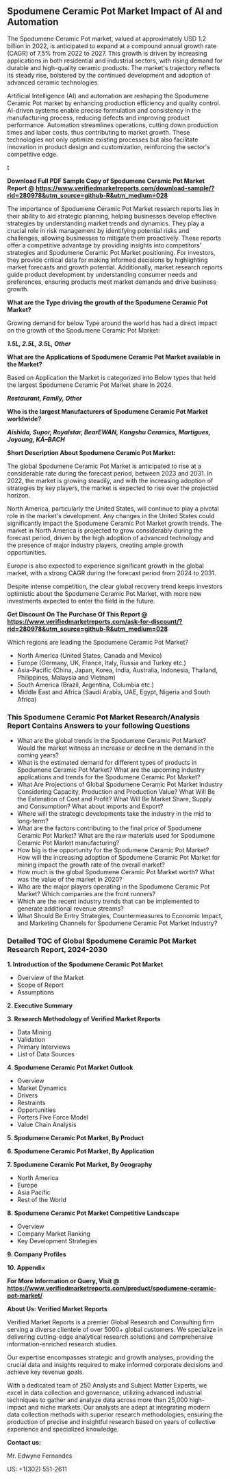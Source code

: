 <h2>Spodumene Ceramic Pot Market Impact of AI and Automation</h2><p>The Spodumene Ceramic Pot market, valued at approximately USD 1.2 billion in 2022, is anticipated to expand at a compound annual growth rate (CAGR) of 7.5% from 2022 to 2027. This growth is driven by increasing applications in both residential and industrial sectors, with rising demand for durable and high-quality ceramic products. The market's trajectory reflects its steady rise, bolstered by the continued development and adoption of advanced ceramic technologies.</p><p>Artificial Intelligence (AI) and automation are reshaping the Spodumene Ceramic Pot market by enhancing production efficiency and quality control. AI-driven systems enable precise formulation and consistency in the manufacturing process, reducing defects and improving product performance. Automation streamlines operations, cutting down production times and labor costs, thus contributing to market growth. These technologies not only optimize existing processes but also facilitate innovation in product design and customization, reinforcing the sector's competitive edge.</p>t</p><p id="" class=""><strong>Download Full PDF Sample Copy of Spodumene Ceramic Pot Market Report @ <a href="https://www.verifiedmarketreports.com/download-sample/?rid=280978&utm_source=github-R&utm_medium=028" target="_blank">https://www.verifiedmarketreports.com/download-sample/?rid=280978&utm_source=github-R&utm_medium=028</a></strong></p><p>The importance of&nbsp;Spodumene Ceramic Pot Market research reports lies in their ability to aid strategic planning, helping businesses develop effective strategies by understanding market trends and dynamics. They play a crucial role in risk management by identifying potential risks and challenges, allowing businesses to mitigate them proactively. These reports offer a competitive advantage by providing insights into competitors' strategies and Spodumene Ceramic Pot Market positioning. For investors, they provide critical data for making informed decisions by highlighting market forecasts and growth potential. Additionally, market research reports guide product development by understanding consumer needs and preferences, ensuring products meet market demands and drive business growth.</p><p><strong>What are the&nbsp;Type driving the growth of the Spodumene Ceramic Pot Market?</strong></p><p id="" class="">Growing demand for below Type around the world has had a direct impact on the growth of the Spodumene Ceramic Pot Market:</p><em><strong>1.5L, 2.5L, 3.5L, Other</strong></em></p><strong>What are the&nbsp;Applications&nbsp;of Spodumene Ceramic Pot Market available in the Market?</strong></p><p id="" class="">Based on Application the Market is categorized into Below types that held the largest Spodumene Ceramic Pot Market share In 2024.</p><em><strong>Restaurant, Family, Other</strong></em></p><strong>Who is the largest Manufacturers of Spodumene Ceramic Pot Market worldwide?</strong></p><p><em><strong>Aishida, Supor, Royalstar, BearEWAN, Kangshu Ceramics, Martigues, Joyoung, KÃ–BACH</strong></em></p><p id="" class=""><strong>Short Description About Spodumene Ceramic Pot Market:</strong></p><p>The global Spodumene Ceramic Pot Market is anticipated to rise at a considerable rate during the forecast period, between 2023 and 2031. In 2022, the market is growing steadily, and with the increasing adoption of strategies by key players, the market is expected to rise over the projected horizon.</p><p>North America, particularly the United States, will continue to play a pivotal role in the market's development. Any changes in the United States could significantly impact the Spodumene Ceramic Pot Market growth trends. The market in North America is projected to grow considerably during the forecast period, driven by the high adoption of advanced technology and the presence of major industry players, creating ample growth opportunities.</p><p>Europe is also expected to experience significant growth in the global market, with a strong CAGR during the forecast period from 2024 to 2031.</p><p>Despite intense competition, the clear global recovery trend keeps investors optimistic about the Spodumene Ceramic Pot Market, with more new investments expected to enter the field in the future.</p><p id="" class=""><strong>Get Discount On The Purchase Of This Report @ <a href="https://www.verifiedmarketreports.com/ask-for-discount/?rid=280978&utm_source=github-R&utm_medium=028" target="_blank">https://www.verifiedmarketreports.com/ask-for-discount/?rid=280978&utm_source=github-R&utm_medium=028</a></strong></p>Which regions are leading the Spodumene Ceramic Pot Market?</p><ul><li>North America (United States, Canada and Mexico)</li><li>Europe (Germany, UK, France, Italy, Russia and Turkey etc.)</li><li>Asia-Pacific (China, Japan, Korea, India, Australia, Indonesia, Thailand, Philippines, Malaysia and Vietnam)</li><li>South America (Brazil, Argentina, Columbia etc.)</li><li>Middle East and Africa (Saudi Arabia, UAE, Egypt, Nigeria and South Africa)</li></ul><h3 id="" class="">This Spodumene Ceramic Pot Market Research/Analysis Report Contains Answers to your following Questions</h3><ul><li>What are the global trends in the Spodumene Ceramic Pot Market? Would the market witness an increase or decline in the demand in the coming years?</li><li>What is the estimated demand for different types of products in Spodumene Ceramic Pot Market? What are the upcoming industry applications and trends for the Spodumene Ceramic Pot Market?</li><li>What Are Projections of Global Spodumene Ceramic Pot Market Industry Considering Capacity, Production and Production Value? What Will Be the Estimation of Cost and Profit? What Will Be Market Share, Supply and Consumption? What about imports and Export?</li><li>Where will the strategic developments take the industry in the mid to long-term?</li><li>What are the factors contributing to the final price of Spodumene Ceramic Pot Market? What are the raw materials used for Spodumene Ceramic Pot Market manufacturing?</li><li>How big is the opportunity for the Spodumene Ceramic Pot Market? How will the increasing adoption of Spodumene Ceramic Pot Market for mining impact the growth rate of the overall market?</li><li>How much is the global Spodumene Ceramic Pot Market worth? What was the value of the market In 2020?</li><li>Who are the major players operating in the Spodumene Ceramic Pot Market? Which companies are the front runners?</li><li>Which are the recent industry trends that can be implemented to generate additional revenue streams?</li><li>What Should Be Entry Strategies, Countermeasures to Economic Impact, and Marketing Channels for Spodumene Ceramic Pot Market Industry?</li></ul><h3 id="" class="">Detailed TOC of Global Spodumene Ceramic Pot Market Research Report, 2024-2030</h3><p id="" class=""><strong>1. Introduction of the Spodumene Ceramic Pot Market</strong></p><ul><li>Overview of the Market</li><li>Scope of Report</li><li>Assumptions</li></ul><p id="" class=""><strong>2. Executive Summary</strong></p><p id="" class=""><strong>3. Research Methodology of Verified Market Reports</strong></p><ul><li>Data Mining</li><li>Validation</li><li>Primary Interviews</li><li>List of Data Sources</li></ul><p id="" class=""><strong>4. Spodumene Ceramic Pot Market Outlook</strong></p><ul><li>Overview</li><li>Market Dynamics</li><li>Drivers</li><li>Restraints</li><li>Opportunities</li><li>Porters Five Force Model</li><li>Value Chain Analysis</li></ul><p id="" class=""><strong>5. Spodumene Ceramic Pot Market, By Product</strong></p><p id="" class=""><strong>6. Spodumene Ceramic Pot Market, By Application</strong></p><p id="" class=""><strong>7. Spodumene Ceramic Pot Market, By Geography</strong></p><ul><li>North America</li><li>Europe</li><li>Asia Pacific</li><li>Rest of the World</li></ul><p id="" class=""><strong>8. Spodumene Ceramic Pot Market Competitive Landscape</strong></p><ul><li>Overview</li><li>Company Market Ranking</li><li>Key Development Strategies</li></ul><p id="" class=""><strong>9. Company Profiles</strong></p><p id="" class=""><strong>10. Appendix</strong></p><p id="" class=""><strong>For More Information or Query, Visit @ <a href="https://www.verifiedmarketreports.com/product/spodumene-ceramic-pot-market/" target="_blank">https://www.verifiedmarketreports.com/product/spodumene-ceramic-pot-market/</a></strong></p><p id="" class=""><strong>About Us: Verified Market Reports</strong></p><p id="" class="">Verified Market Reports is a premier Global Research and Consulting firm serving a diverse clientele of over 5000+ global customers. We specialize in delivering cutting-edge analytical research solutions and comprehensive information-enriched research studies.</p><p id="" class="">Our expertise encompasses strategic and growth analyses, providing the crucial data and insights required to make informed corporate decisions and achieve key revenue goals.</p><p id="" class="">With a dedicated team of 250 Analysts and Subject Matter Experts, we excel in data collection and governance, utilizing advanced industrial techniques to gather and analyze data across more than 25,000 high-impact and niche markets. Our analysts are adept at integrating modern data collection methods with superior research methodologies, ensuring the production of precise and insightful research based on years of collective experience and specialized knowledge.</p><p id="" class=""><strong>Contact us:</strong></p><p id="" class="">Mr. Edwyne Fernandes</p><p id="" class="">US: +1(302) 551-2611</p>